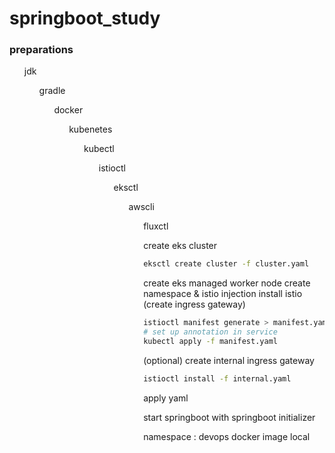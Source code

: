 # springboot_study

### preparations
<ul>jdk</<ul>
<ul>gradle</<ul>
<ul>docker</<ul>
<ul>kubenetes</<ul>
<ul>kubectl</<ul>
<ul>istioctl</<ul>
<ul>eksctl</<ul>
<ul>awscli</<ul>
<ul>fluxctl</<ul>

<uo>create eks cluster</uo>
```bash
eksctl create cluster -f cluster.yaml
```
<uo>create eks managed worker node</uo>
<uo>create namespace & istio injection</uo>
<uo>install istio (create ingress gateway)</uo>
```bash
istioctl manifest generate > manifest.yaml
# set up annotation in service
kubectl apply -f manifest.yaml
```
<uo>(optional) create internal ingress gateway</uo>
```bash
istioctl install -f internal.yaml
```
<uo>apply yaml</uo>

<uo>start springboot with springboot initializer</uo>

namespace : devops
docker image local